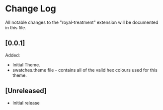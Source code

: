 # Change Log

All notable changes to the "royal-treatment" extension will be documented in this file.

## [0.0.1]
Added:
* Initial Theme.
* swatches.theme file - contains all of the valid hex colours used for this theme.

## [Unreleased]

- Initial release
